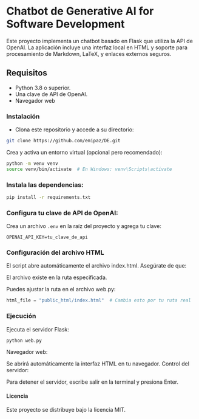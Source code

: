 # Chatbot de Generative AI for Software Development

Este proyecto implementa un chatbot basado en Flask que utiliza la API de OpenAI. 
La aplicación incluye una interfaz local en HTML y soporte para procesamiento de Markdown, LaTeX, y enlaces externos seguros.

## Requisitos
- Python 3.8 o superior.
- Una clave de API de OpenAI.
- Navegador web 

### Instalación

- Clona este repositorio y accede a su directorio:

```bash
git clone https://github.com/emipaz/DE.git
```

Crea y activa un entorno virtual (opcional pero recomendado):

```bash
python -m venv venv
source venv/bin/activate  # En Windows: venv\Scripts\activate
```

### Instala las dependencias:

```bash
pip install -r requirements.txt
```

### Configura tu clave de API de OpenAI:

Crea un archivo `.env` en la raíz del proyecto y agrega tu clave:

```textplain
OPENAI_API_KEY=tu_clave_de_api
```

### Configuración del archivo HTML

El script abre automáticamente el archivo index.html. Asegúrate de que:

El archivo existe en la ruta especificada.

Puedes ajustar la ruta en el archivo web.py:

```python
html_file = "public_html/index.html"  # Cambia esto por tu ruta real
```

### Ejecución

Ejecuta el servidor Flask:

```bash
python web.py
```

Navegador web:

Se abrirá automáticamente la interfaz HTML en tu navegador.
Control del servidor:

Para detener el servidor, escribe salir en la terminal y presiona Enter.

#### Licencia

Este proyecto se distribuye bajo la licencia MIT.